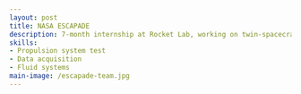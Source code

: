```yaml
---
layout: post
title: NASA ESCAPADE
description: 7-month internship at Rocket Lab, working on twin-spacecraft NASA science mission to Mars. 
skills: 
- Propulsion system test
- Data acquisition
- Fluid systems
main-image: /escapade-team.jpg
---
```

